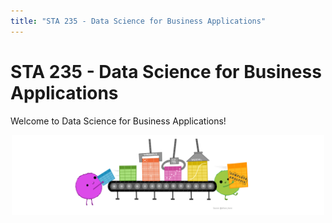```yaml
---
title: "STA 235 - Data Science for Business Applications"
---
```


# STA 235 - Data Science for Business Applications

Welcome to Data Science for Business Applications!

<p align="center">
<img src="/images/tidydata_5.png" width="500">
</p>
